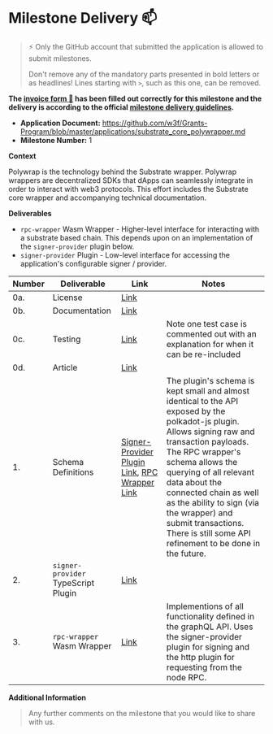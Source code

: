 # Milestone Delivery :mailbox:

> ⚡ Only the GitHub account that submitted the application is allowed to submit milestones.
>
> Don't remove any of the mandatory parts presented in bold letters or as headlines! Lines starting with `>`, such as this one, can be removed.

**The [invoice form :pencil:](https://docs.google.com/forms/d/e/1FAIpQLSfmNYaoCgrxyhzgoKQ0ynQvnNRoTmgApz9NrMp-hd8mhIiO0A/viewform) has been filled out correctly for this milestone and the delivery is according to the official [milestone delivery guidelines](https://github.com/w3f/Grants-Program/blob/master/docs/milestone-deliverables-guidelines.md).**

- **Application Document:** https://github.com/w3f/Grants-Program/blob/master/applications/substrate_core_polywrapper.md
- **Milestone Number:** 1

**Context**

Polywrap is the technology behind the Substrate wrapper. Polywrap wrappers are decentralized SDKs that dApps can seamlessly integrate in order to interact with web3 protocols. This effort includes the Substrate core wrapper and accompanying technical documentation.

**Deliverables**

- `rpc-wrapper` Wasm Wrapper - Higher-level interface for interacting with a substrate based chain. This depends upon on an implementation of the `signer-provider` plugin below.
- `signer-provider` Plugin - Low-level interface for accessing the application's configurable signer / provider.

| Number | Deliverable                         | Link                                                                                                                                                                                                                                                             | Notes                                                                                                                                                                                                                                                                                                                                                                                |
| ------ | ----------------------------------- | ---------------------------------------------------------------------------------------------------------------------------------------------------------------------------------------------------------------------------------------------------------------- | ------------------------------------------------------------------------------------------------------------------------------------------------------------------------------------------------------------------------------------------------------------------------------------------------------------------------------------------------------------------------------------ |
| 0a.    | License                             | [Link](https://github.com/polywrap/integrations/blob/main/protocol/substrate/rpc-wrapper/LICENSE.md)                                                                                                                                                             |                                                                                                                                                                                                                                                                                                                                                                                      |
| 0b.    | Documentation                       | [Link](https://github.com/polywrap/integrations/blob/main/protocol/substrate/rpc-wrapper/README.md)                                                                                                                                                              |                                                                                                                                                                                                                                                                                                                                                                                      |
| 0c.    | Testing                             | [Link](https://github.com/polywrap/integrations/blob/main/protocol/substrate/rpc-wrapper/src/__tests__/e2e.spec.ts)                                                                                                                                              | Note one test case is commented out with an explanation for when it can be re-included                                                                                                                                                                                                                                                                                               |
| 0d.    | Article                             | [Link](https://docs.google.com/document/d/1G7l0sgyEI_X9ucnEkJMUcD_bYo-FeCm9Ot_ETR7giiM/edit#heading=h.uzkbekb348bf)                                                                                                                                              |                                                                                                                                                                                                                                                                                                                                                                                      |
| 1.     | Schema Definitions                  | [Signer-Provider Plugin Link](https://github.com/polywrap/integrations/blob/main/protocol/substrate/signer-provider-js/src/schema.graphql), [RPC Wrapper Link](https://github.com/polywrap/integrations/blob/main/protocol/substrate/rpc-wrapper/schema.graphql) | The plugin's schema is kept small and almost identical to the API exposed by the polkadot-js plugin. Allows signing raw and transaction payloads. The RPC wrapper's schema allows the querying of all relevant data about the connected chain as well as the ability to sign (via the wrapper) and submit transactions. There is still some API refinement to be done in the future. |
| 2.     | `signer-provider` TypeScript Plugin | [Link](https://github.com/polywrap/integrations/tree/main/protocol/substrate/signer-provider-js)                                                                                                                                                                 |                                                                                                                                                                                                                                                                                                                                                                                      |
| 3.     | `rpc-wrapper` Wasm Wrapper          | [Link](https://github.com/polywrap/integrations/tree/main/protocol/substrate/rpc-wrapper)                                                                                                                                                                        | Implementions of all functionality defined in the graphQL API. Uses the signer-provider plugin for signing and the http plugin for requesting from the node RPC.                                                                                                                                                                                                                     |

**Additional Information**

> Any further comments on the milestone that you would like to share with us.
